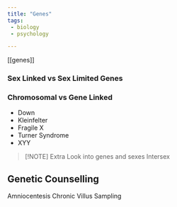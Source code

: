 ```yaml
---
title: "Genes"
tags: 
 - biology
 - psychology

---
```



[[genes]]
### **Sex Linked vs Sex Limited Genes**
### **Chromosomal vs Gene Linked**

- Down
- Kleinfelter
- Fragile X 
- Turner Syndrome
- XYY

> [!NOTE] Extra
> Look into genes and sexes 
> Intersex
 
## Genetic Counselling 

Amniocentesis
Chronic Villus Sampling

